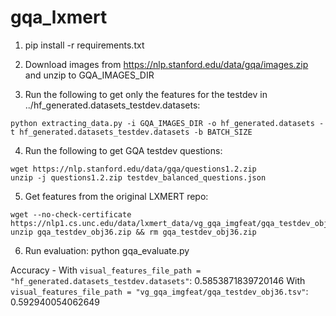# gqa_lxmert

1. pip install -r requirements.txt

2. Download images from https://nlp.stanford.edu/data/gqa/images.zip and unzip to GQA_IMAGES_DIR

3. Run the following to get only the features for the testdev in ../hf_generated.datasets_testdev.datasets:
```
python extracting_data.py -i GQA_IMAGES_DIR -o hf_generated.datasets -t hf_generated.datasets_testdev.datasets -b BATCH_SIZE
```

4. Run the following to get GQA testdev questions:
```
wget https://nlp.stanford.edu/data/gqa/questions1.2.zip
unzip -j questions1.2.zip testdev_balanced_questions.json
```

5. Get features from the original LXMERT repo:
```
wget --no-check-certificate https://nlp1.cs.unc.edu/data/lxmert_data/vg_gqa_imgfeat/gqa_testdev_obj36.zip
unzip gqa_testdev_obj36.zip && rm gqa_testdev_obj36.zip
```

6. Run evaluation:
python gqa_evaluate.py

Accuracy -
With `visual_features_file_path = "hf_generated.datasets_testdev.datasets"`: 0.5853871839720146
With `visual_features_file_path = "vg_gqa_imgfeat/gqa_testdev_obj36.tsv"`: 0.592940054062649
